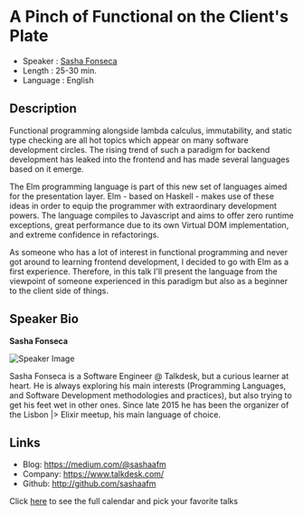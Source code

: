 A Pinch of Functional on the Client's Plate
========================

* Speaker   : [Sasha Fonseca](https://pixels.camp/sashaafm)
* Length    : 25-30 min.
* Language  : English

Description
-----------

Functional programming alongside lambda calculus, immutability, and static type checking are all
hot topics which appear on many software development circles. The rising trend of such a paradigm for
backend development has leaked into the frontend and has made several languages based on it emerge.

The Elm programming language is part of this new set of languages aimed for the presentation layer.
Elm - based on Haskell - makes use of these ideas in order to equip the programmer with
extraordinary development powers. The language compiles to Javascript and aims to offer zero
runtime exceptions, great performance due to its own Virtual DOM implementation, and extreme
confidence in refactorings.

As someone who has a lot of interest in functional programming and never got around to learning
frontend development, I decided to go with Elm as a first experience. Therefore, in this talk
I'll present the language from the viewpoint of someone experienced in this paradigm but also
as a beginner to the client side of things.

Speaker Bio
-----------

**Sasha Fonseca**

![Speaker Image](https://https://avatars1.githubusercontent.com/u/3422400?v=4&u=477c9662d52f9afcb99fe5cd506e6be513062d36&s=400)

Sasha Fonseca is a Software Engineer @ Talkdesk, but a curious learner at heart. He is always 
exploring his main interests (Programming Languages, and Software Development methodologies and
practices), but also trying to get his feet wet in other ones. Since late 2015 he has been the 
organizer of the Lisbon |> Elixir meetup, his main language of choice.

Links
-----

* Blog: https://medium.com/@sashaafm
* Company: https://www.talkdesk.com/
* Github: http://github.com/sashaafm

Click [here][1] to see the full calendar and pick your favorite talks

[1]: https://pixels.camp/schedule/
